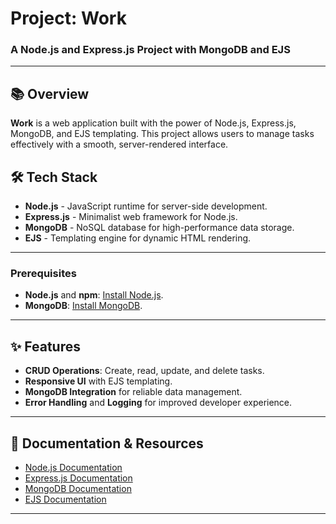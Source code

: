 # Project: Work

### A Node.js and Express.js Project with MongoDB and EJS

---

## 📚 Overview

**Work** is a web application built with the power of Node.js, Express.js, MongoDB, and EJS templating. This project allows users to manage tasks effectively with a smooth, server-rendered interface.

## 🛠 Tech Stack

- **Node.js** - JavaScript runtime for server-side development.
- **Express.js** - Minimalist web framework for Node.js.
- **MongoDB** - NoSQL database for high-performance data storage.
- **EJS** - Templating engine for dynamic HTML rendering.

---

### Prerequisites

- **Node.js** and **npm**: [Install Node.js](https://nodejs.org/).
- **MongoDB**: [Install MongoDB](https://www.mongodb.com/try/download).


---

## ✨ Features

- **CRUD Operations**: Create, read, update, and delete tasks.
- **Responsive UI** with EJS templating.
- **MongoDB Integration** for reliable data management.
- **Error Handling** and **Logging** for improved developer experience.

---

## 📘 Documentation & Resources

- [Node.js Documentation](https://nodejs.org/en/docs/)
- [Express.js Documentation](https://expressjs.com/)
- [MongoDB Documentation](https://docs.mongodb.com/)
- [EJS Documentation](https://ejs.co/)

---

